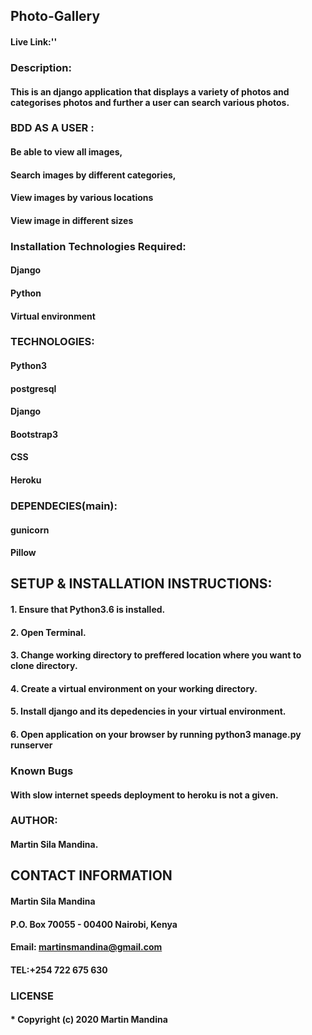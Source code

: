 ## Photo-Gallery
#### Live Link:''
### Description:
#### This is an django application that displays a variety of photos and categorises photos and further a user can search various photos.
### BDD AS A USER :
#### Be able to view all images,
#### Search images by different categories,
#### View images by various locations
#### View image in different sizes
### Installation Technologies Required:
#### Django
#### Python
#### Virtual environment
### TECHNOLOGIES:
#### Python3
#### postgresql
#### Django
#### Bootstrap3
#### CSS
#### Heroku
### DEPENDECIES(main):
#### gunicorn
#### Pillow
## SETUP & INSTALLATION INSTRUCTIONS:
#### 1. Ensure that Python3.6 is installed.
#### 2. Open Terminal.
#### 3. Change working directory to preffered location where you want to clone directory.
#### 4. Create a virtual environment on your working directory.
#### 5. Install django and its depedencies in your virtual environment.
#### 6. Open application on your browser by running python3 manage.py runserver
### Known Bugs
#### With slow internet speeds deployment to heroku is not a given.
### AUTHOR:
#### Martin Sila Mandina.
## CONTACT INFORMATION
#### Martin Sila Mandina
#### P.O. Box 70055 - 00400 Nairobi, Kenya
#### Email: martinsmandina@gmail.com
#### TEL:+254 722 675 630
### LICENSE
#### * Copyright (c) 2020 **Martin Mandina**
